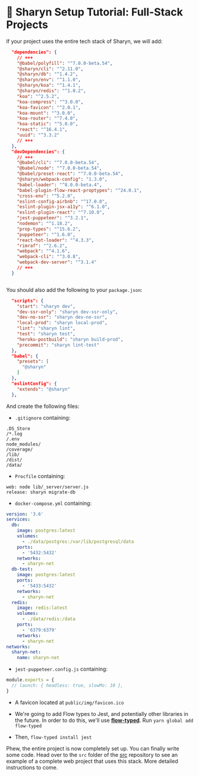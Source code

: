 # 🌹 Sharyn Setup Tutorial: Full-Stack Projects

If your project uses the entire tech stack of Sharyn, we will add:

```json
  "dependencies": {
    // +++
    "@babel/polyfill": "^7.0.0-beta.54",
    "@sharyn/cli": "^2.11.0",
    "@sharyn/db": "^1.4.2",
    "@sharyn/env": "^1.1.0",
    "@sharyn/koa": "^1.4.1",
    "@sharyn/redis": "^1.0.2",
    "koa": "^2.5.2",
    "koa-compress": "^3.0.0",
    "koa-favicon": "^2.0.1",
    "koa-mount": "^3.0.0",
    "koa-router": "^7.4.0",
    "koa-static": "^5.0.0",
    "react": "^16.4.1",
    "uuid": "^3.3.2"
    // +++
  },
  "devDependencies": {
    // +++
    "@babel/cli": "^7.0.0-beta.54",
    "@babel/node": "^7.0.0-beta.54",
    "@babel/preset-react": "^7.0.0-beta.54",
    "@sharyn/webpack-config": "1.3.0",
    "babel-loader": "^8.0.0-beta.4",
    "babel-plugin-flow-react-proptypes": "^24.0.1",
    "cross-env": "^5.2.0",
    "eslint-config-airbnb": "^17.0.0",
    "eslint-plugin-jsx-a11y": "^6.1.0",
    "eslint-plugin-react": "^7.10.0",
    "jest-puppeteer": "^3.2.1",
    "nodemon": "^1.18.2",
    "prop-types": "^15.6.2",
    "puppeteer": "^1.6.0",
    "react-hot-loader": "^4.3.3",
    "rimraf": "^2.6.2",
    "webpack": "^4.1.6",
    "webpack-cli": "^3.0.8",
    "webpack-dev-server": "^3.1.4"
    // +++
  }
```

```bash

```

You should also add the following to your `package.json`:

```json
  "scripts": {
    "start": "sharyn dev",
    "dev-ssr-only": "sharyn dev-ssr-only",
    "dev-no-ssr": "sharyn dev-no-ssr",
    "local-prod": "sharyn local-prod",
    "lint": "sharyn lint",
    "test": "sharyn test",
    "heroku-postbuild": "sharyn build-prod",
    "precommit": "sharyn lint-test"
  },
  "babel": {
    "presets": [
      "@sharyn"
    ]
  },
  "eslintConfig": {
    "extends": "@sharyn"
  },
```

And create the following files:

- `.gitignore` containing:

```
.DS_Store
/*.log
/.env
node_modules/
/coverage/
/lib/
/dist/
/data/
```

- `Procfile` containing:

```
web: node lib/_server/server.js
release: sharyn migrate-db
```

- `docker-compose.yml` containing:

```yaml
version: '3.6'
services:
  db:
    image: postgres:latest
    volumes:
      - ./data/postgres:/var/lib/postgresql/data
    ports:
      - '5432:5432'
    networks:
      - sharyn-net
  db-test:
    image: postgres:latest
    ports:
      - '5433:5432'
    networks:
      - sharyn-net
  redis:
    image: redis:latest
    volumes:
      - ./data/redis:/data
    ports:
      - '6379:6379'
    networks:
      - sharyn-net
networks:
  sharyn-net:
    name: sharyn-net
```

- `jest-puppeteer.config.js` containing:

```js
module.exports = {
  // launch: { headless: true, slowMo: 10 },
}
```

- A favicon located at `public/img/favicon.ico`

- We're going to add Flow types to Jest, and potentially other libraries in the future. In order to do this, we'll use [**flow-typed**](https://github.com/flow-typed/flow-typed). Run `yarn global add flow-typed`

- Then, `flow-typed install jest`

Phew, the entire project is now completely set up. You can finally write some code. Head over to the `src` folder of the [src](https://github.com/sharynjs/sharyn-boilerplate/tree/master/src) repository to see an example of a complete web project that uses this stack. More detailed instructions to come.
